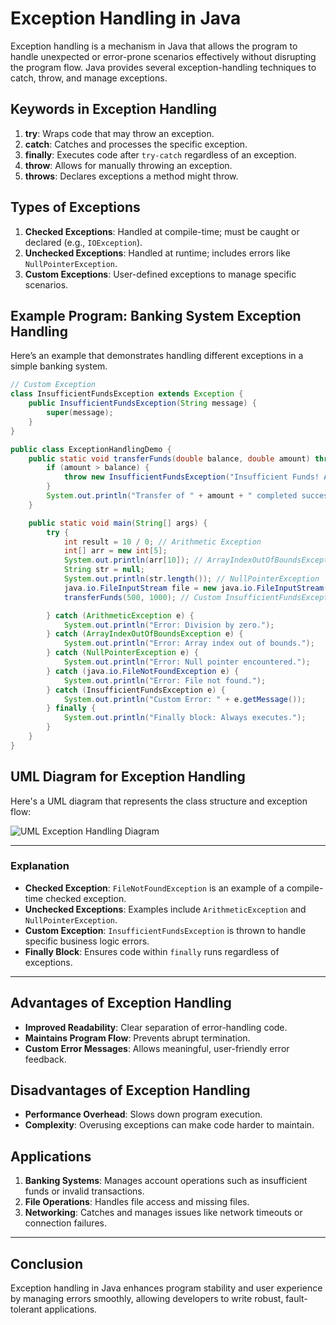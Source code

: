 
# Exception Handling in Java

Exception handling is a mechanism in Java that allows the program to handle unexpected or error-prone scenarios effectively without disrupting the program flow. Java provides several exception-handling techniques to catch, throw, and manage exceptions.

## Keywords in Exception Handling

1. **try**: Wraps code that may throw an exception.
2. **catch**: Catches and processes the specific exception.
3. **finally**: Executes code after `try-catch` regardless of an exception.
4. **throw**: Allows for manually throwing an exception.
5. **throws**: Declares exceptions a method might throw.

## Types of Exceptions

1. **Checked Exceptions**: Handled at compile-time; must be caught or declared (e.g., `IOException`).
2. **Unchecked Exceptions**: Handled at runtime; includes errors like `NullPointerException`.
3. **Custom Exceptions**: User-defined exceptions to manage specific scenarios.

## Example Program: Banking System Exception Handling

Here’s an example that demonstrates handling different exceptions in a simple banking system.

```java
// Custom Exception
class InsufficientFundsException extends Exception {
    public InsufficientFundsException(String message) {
        super(message);
    }
}

public class ExceptionHandlingDemo {
    public static void transferFunds(double balance, double amount) throws InsufficientFundsException {
        if (amount > balance) {
            throw new InsufficientFundsException("Insufficient Funds! Available balance: " + balance);
        }
        System.out.println("Transfer of " + amount + " completed successfully!");
    }

    public static void main(String[] args) {
        try {
            int result = 10 / 0; // Arithmetic Exception
            int[] arr = new int[5];
            System.out.println(arr[10]); // ArrayIndexOutOfBoundsException
            String str = null;
            System.out.println(str.length()); // NullPointerException
            java.io.FileInputStream file = new java.io.FileInputStream("nonexistent.txt");
            transferFunds(500, 1000); // Custom InsufficientFundsException

        } catch (ArithmeticException e) {
            System.out.println("Error: Division by zero.");
        } catch (ArrayIndexOutOfBoundsException e) {
            System.out.println("Error: Array index out of bounds.");
        } catch (NullPointerException e) {
            System.out.println("Error: Null pointer encountered.");
        } catch (java.io.FileNotFoundException e) {
            System.out.println("Error: File not found.");
        } catch (InsufficientFundsException e) {
            System.out.println("Custom Error: " + e.getMessage());
        } finally {
            System.out.println("Finally block: Always executes.");
        }
    }
}
```

## UML Diagram for Exception Handling

Here's a UML diagram that represents the class structure and exception flow:

![UML Exception Handling Diagram](https://files.oaiusercontent.com/file-q5RdCcI82lUo0vgHE0zcV7xg?se=2024-11-01T06%3A07%3A55Z&sp=r&sv=2024-08-04&sr=b&rscc=max-age%3D604800%2C%20immutable%2C%20private&rscd=attachment%3B%20filename%3Dcb4fa6ff-299d-4be6-b723-36cce9463da2.webp&sig=AFrhSsxvCXp7qyCtWneYAzwYajM4oXqV%2BMSOTXaoq7M%3D)

---

### Explanation

- **Checked Exception**: `FileNotFoundException` is an example of a compile-time checked exception.
- **Unchecked Exceptions**: Examples include `ArithmeticException` and `NullPointerException`.
- **Custom Exception**: `InsufficientFundsException` is thrown to handle specific business logic errors.
- **Finally Block**: Ensures code within `finally` runs regardless of exceptions.

---

## Advantages of Exception Handling

- **Improved Readability**: Clear separation of error-handling code.
- **Maintains Program Flow**: Prevents abrupt termination.
- **Custom Error Messages**: Allows meaningful, user-friendly error feedback.

## Disadvantages of Exception Handling

- **Performance Overhead**: Slows down program execution.
- **Complexity**: Overusing exceptions can make code harder to maintain.

## Applications

1. **Banking Systems**: Manages account operations such as insufficient funds or invalid transactions.
2. **File Operations**: Handles file access and missing files.
3. **Networking**: Catches and manages issues like network timeouts or connection failures.

---

## Conclusion

Exception handling in Java enhances program stability and user experience by managing errors smoothly, allowing developers to write robust, fault-tolerant applications.